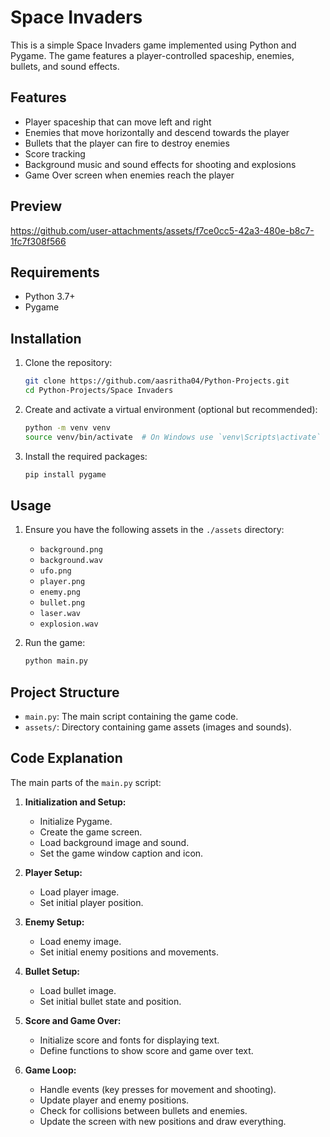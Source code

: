 # Space Invaders

This is a simple Space Invaders game implemented using Python and Pygame. The game features a player-controlled spaceship, enemies, bullets, and sound effects.

## Features

- Player spaceship that can move left and right
- Enemies that move horizontally and descend towards the player
- Bullets that the player can fire to destroy enemies
- Score tracking
- Background music and sound effects for shooting and explosions
- Game Over screen when enemies reach the player

## Preview


https://github.com/user-attachments/assets/f7ce0cc5-42a3-480e-b8c7-1fc7f308f566



## Requirements

- Python 3.7+
- Pygame

## Installation

1. Clone the repository:

    ```sh
    git clone https://github.com/aasritha04/Python-Projects.git
    cd Python-Projects/Space Invaders
    ```

2. Create and activate a virtual environment (optional but recommended):

    ```sh
    python -m venv venv
    source venv/bin/activate  # On Windows use `venv\Scripts\activate`
    ```

3. Install the required packages:

    ```sh
    pip install pygame
    ```

## Usage

1. Ensure you have the following assets in the `./assets` directory:
    - `background.png`
    - `background.wav`
    - `ufo.png`
    - `player.png`
    - `enemy.png`
    - `bullet.png`
    - `laser.wav`
    - `explosion.wav`

2. Run the game:

    ```sh
    python main.py
    ```

## Project Structure

- `main.py`: The main script containing the game code.
- `assets/`: Directory containing game assets (images and sounds).

## Code Explanation

The main parts of the `main.py` script:

1. **Initialization and Setup:**
    - Initialize Pygame.
    - Create the game screen.
    - Load background image and sound.
    - Set the game window caption and icon.

2. **Player Setup:**
    - Load player image.
    - Set initial player position.

3. **Enemy Setup:**
    - Load enemy image.
    - Set initial enemy positions and movements.

4. **Bullet Setup:**
    - Load bullet image.
    - Set initial bullet state and position.

5. **Score and Game Over:**
    - Initialize score and fonts for displaying text.
    - Define functions to show score and game over text.

6. **Game Loop:**
    - Handle events (key presses for movement and shooting).
    - Update player and enemy positions.
    - Check for collisions between bullets and enemies.
    - Update the screen with new positions and draw everything.

